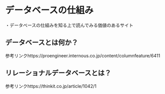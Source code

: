 # データベースの仕組み
・データベースの仕組みを知る上で読んでみる価値のあるサイト
## データベースとは何か？
参考リンクhttps://proengineer.internous.co.jp/content/columnfeature/6411

## リレーショナルデータベースとは？
参考リンクhttps://thinkit.co.jp/article/1042/1
